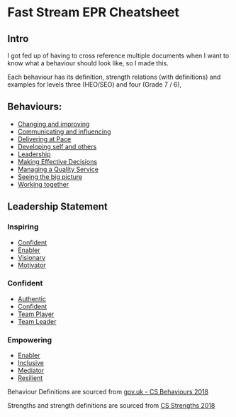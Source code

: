 #  Fast Stream EPR Cheatsheet

## Intro

I got fed up of having to cross reference multiple documents when I want to know what a behaviour should look like, so I made this. 

Each behaviour has its definition, strength relations (with definitions) and examples for levels three (HEO/SEO) and four (Grade 7 / 6), 

## Behaviours:

* [Changing and improving](behav/change_improve.md)
* [Communicating and influencing](behav/comm_influencing.md)
* [Delivering at Pace](behav/deliver_at_pace.md)
* [Developing self and others](behav/devel_self_others.md)
* [Leadership](behav/leadership.md)
* [Making Effective Decisions](behav/making_effec_decisions.md)
* [Managing a Quality Service](behav/manage_qual_service.md)
* [Seeing the big picture](behav/see_big_picture.md)
* [Working together](behav/work_together.md)

## Leadership Statement

### Inspiring 
* [Confident](leadership/confident.md )
* [Enabler](leadership/enabler.md )
* [Visionary](leadership/visionary.md )
* [Motivator ](leadership/motivator.md)

### Confident

* [Authentic](leadership/authentic.md)
* [Confident](leadership/confident.md)
* [Team Player](leadership/team_player.md)
* [Team Leader ](leadership/team_leader.md)

### Empowering 

* [Enabler](leadership/enabler.md)
* [Inclusive](leadership/inclusive.md)
* [Mediator](leadership/mediator.md)
* [Resilient](leadership/resilient.md)



Behaviour Definitions are sourced from [gov.uk - CS Behaviours 2018](https://assets.publishing.service.gov.uk/government/uploads/system/uploads/attachment_data/file/717275/CS_Behaviours_2018.pdf)

Strengths and strength definitions are sourced from [CS Strengths 2018](https://drive.google.com/file/d/1q7wAG8Z5k6iYgNt-KkitRul2XOQYaTvd/view)

